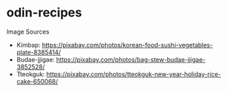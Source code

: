 # odin-recipes

Image Sources
 - Kimbap: https://pixabay.com/photos/korean-food-sushi-vegetables-plate-8385414/
 - Budae-jjigae: https://pixabay.com/photos/bag-stew-budae-jjigae-3852528/
 - Tteokguk: https://pixabay.com/photos/tteokguk-new-year-holiday-rice-cake-650068/